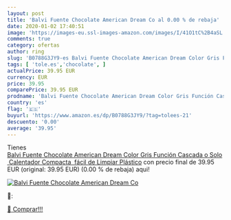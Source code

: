 ```yaml
---
layout: post
title: 'Balvi Fuente Chocolate American Dream Co al 0.00 % de rebaja'
date: 2020-01-02 17:40:51
image: 'https://images-eu.ssl-images-amazon.com/images/I/41O1tC%2B4aSL._SL200_.jpg'
comments: true
category: ofertas
author: ring
slug: 'B0788G3JY9-es Balvi Fuente Chocolate American Dream Color Gris Función...'
tags: [ 'tole.es','chocolate', ]
actualPrice: 39.95 EUR
currency: EUR
price: 39.95
comparePrice: 39.95 EUR
prodname: 'Balvi Fuente Chocolate American Dream Color Gris Función Cascada o Solo Calentador Compacta  fácil de Limpiar Plástico'
country: 'es'
flag: '🇪🇸'
buyurl: 'https://www.amazon.es/dp/B0788G3JY9/?tag=tolees-21'
descuento: '0.00'
average: '39.95'
---
```


Tienes [Balvi Fuente Chocolate American Dream Color Gris Función Cascada o Solo Calentador Compacta  fácil de Limpiar Plástico](https://www.amazon.es/dp/B0788G3JY9/?tag=tolees-21) con precio final de  39.95 EUR (original: 39.95 EUR) (0.00 %  de rebaja) aqui!

[![Balvi Fuente Chocolate American Dream Co](https://images-eu.ssl-images-amazon.com/images/I/41O1tC%2B4aSL._SL200_.jpg)](https://www.amazon.es/dp/B0788G3JY9/?tag=tolees-21)

🔎:


[🛒 Comprar!!!](https://www.amazon.es/dp/B0788G3JY9/?tag=tolees-21)
